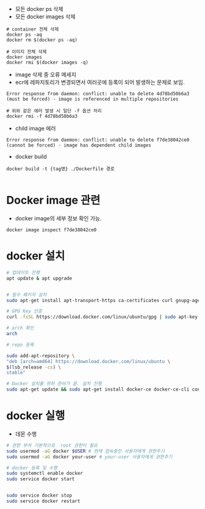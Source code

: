 
- 모든 docker ps 삭제
- 모든 docker images 삭제 
```shell
# container 전체 삭제 
docker ps -aq
docker rm $(docker ps -aq)

# 이미지 전체 삭제 
docker images 
docker rmi $(docker images -q)

```

- image 삭제 중 오류 메세지
- ecr에 레파지토리가 변경되면서 여러곳에 등록이 되어 발생하는 문제로 보임.
```
Error response from daemon: conflict: unable to delete 4d78bd50b6a3 (must be forced) - image is referenced in multiple repositories

# 위와 같은 에러 발생 시 일단 -f 옵션 처리
docker rmi -f 4d78bd50b6a3
```

- child image 에러
```
Error response from daemon: conflict: unable to delete f7de38042ce0 (cannot be forced) - image has dependent child images

```


- docker build

```
docker build -t {tag명} ./Dockerfile 경로


```



# Docker image 관련

- docker image의 세부 정보 확인 가능. 
```
docker image inspect f7de38042ce0
```



# docker 설치 


```sh
# 업데이트 진행 
apt update & apt upgrade


# 필수 패키지 설치 
sudo apt-get install apt-transport-https ca-certificates curl gnupg-agent software-properties-common

# GPG Key 인증
curl -fsSL https://download.docker.com/linux/ubuntu/gpg | sudo apt-key add -

# arch 확인
arch

# repo 등록

sudo add-apt-repository \
"deb [arch=amd64] https://download.docker.com/linux/ubuntu \
$(lsb_release -cs) \
stable"

# Docker 설치를 위하 준비가 끝. 설치 진행
sudo apt-get update && sudo apt-get install docker-ce docker-ce-cli containerd.io

```

# docker 실행

- 데몬 수행

``` sh
# 권한 부여 기본적으로  root 권한이 필요 
sudo usermod -aG docker $USER # 현재 접속중인 사용자에게 권한주기
sudo usermod -aG docker your-user # your-user 사용자에게 권한주기

# docker 등록 및 수행 
sudo systemctl enable docker 
sudo service docker start


sudo service docker stop
sudo service docker restart
```
